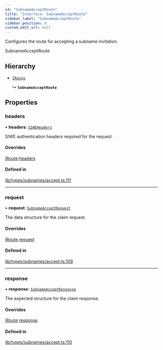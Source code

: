 ```yaml
---
id: "SubnameAcceptRoute"
title: "Interface: SubnameAcceptRoute"
sidebar_label: "SubnameAcceptRoute"
sidebar_position: 0
custom_edit_url: null
---
```


Configures the route for accepting a subname invitation.

 SubnameAcceptRoute

## Hierarchy

- [`IRoute`](IRoute.md)

  ↳ **`SubnameAcceptRoute`**

## Properties

### headers

• **headers**: [`SIWEHeaders`](SIWEHeaders.md)

SIWE authentication headers required for the request.

#### Overrides

[IRoute](IRoute.md).[headers](IRoute.md#headers)

#### Defined in

[lib/types/subnames/accept.ts:111](https://github.com/JustaName-id/JustaName-sdk/blob/610ce53/packages/@justaname.id/sdk/src/lib/types/subnames/accept.ts#L111)

___

### request

• **request**: [`SubnameAcceptRequest`](SubnameAcceptRequest.md)

The data structure for the claim request.

#### Overrides

[IRoute](IRoute.md).[request](IRoute.md#request)

#### Defined in

[lib/types/subnames/accept.ts:109](https://github.com/JustaName-id/JustaName-sdk/blob/610ce53/packages/@justaname.id/sdk/src/lib/types/subnames/accept.ts#L109)

___

### response

• **response**: [`SubnameAcceptResponse`](SubnameAcceptResponse.md)

The expected structure for the claim response.

#### Overrides

[IRoute](IRoute.md).[response](IRoute.md#response)

#### Defined in

[lib/types/subnames/accept.ts:110](https://github.com/JustaName-id/JustaName-sdk/blob/610ce53/packages/@justaname.id/sdk/src/lib/types/subnames/accept.ts#L110)
